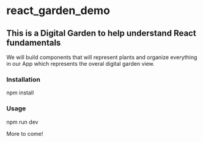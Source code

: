 # react_garden_demo

## This is a Digital Garden to help understand React fundamentals

We will build components that will represent plants and organize everything in our App which represents the overal digital garden view. 

### Installation
npm install

### Usage
npm run dev   

More to come!
